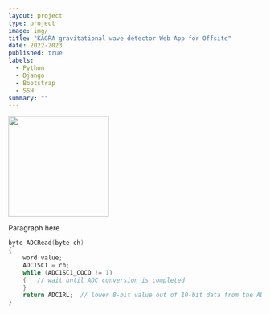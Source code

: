 ```yaml
---
layout: project
type: project
image: img/
title: "KAGRA gravitational wave detector Web App for Offsite"
date: 2022-2023
published: true
labels:
  - Python
  - Django
  - Bootstrap
  - SSH
summary: ""
---
```


<div class="text-center p-4">
  <img width="200px" src="../img/" class="img-thumbnail" >
</div>

Paragraph here

```cpp
byte ADCRead(byte ch)
{
    word value;
    ADC1SC1 = ch;
    while (ADC1SC1_COCO != 1)
    {   // wait until ADC conversion is completed   
    }
    return ADC1RL;  // lower 8-bit value out of 10-bit data from the ADC
}
```
